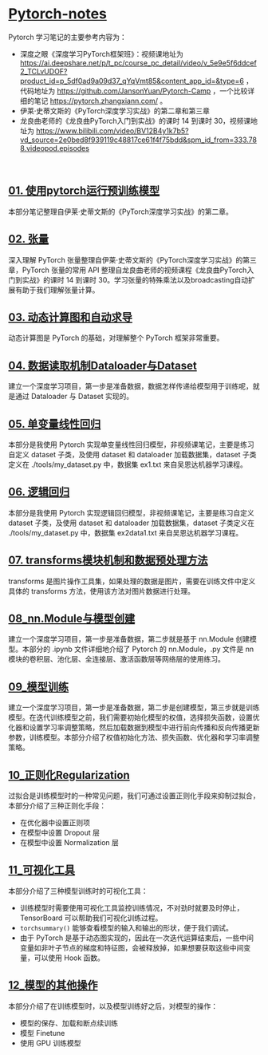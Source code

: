 # [Pytorch-notes](https://github.com/LiuWeiAIinBio/Pytorch-notes)

Pytorch 学习笔记的主要参考内容为：
- 深度之眼《深度学习PyTorch框架班》：视频课地址为 https://ai.deepshare.net/p/t_pc/course_pc_detail/video/v_5e9e5f6ddcef2_TCLvUDOF?product_id=p_5df0ad9a09d37_qYqVmt85&content_app_id=&type=6 ，代码地址为 https://github.com/JansonYuan/Pytorch-Camp ，一个比较详细的笔记 https://pytorch.zhangxiann.com/ 。
- 伊莱·史蒂文斯的《PyTorch深度学习实战》的第二章和第三章
- 龙良曲老师的《龙良曲PyTorch入门到实战》的课时 14 到课时 30，视频课地址为 https://www.bilibili.com/video/BV12B4y1k7b5?vd_source=2e0bed8f939119c48817ce61f4f75bdd&spm_id_from=333.788.videopod.episodes

<br/>

## [01. 使用pytorch运行预训练模型](https://github.com/LiuWeiAIinBio/Pytorch-notes/tree/main/01_%E4%BD%BF%E7%94%A8pytorch%E8%BF%90%E8%A1%8C%E9%A2%84%E8%AE%AD%E7%BB%83%E6%A8%A1%E5%9E%8B)
本部分笔记整理自伊莱·史蒂文斯的《PyTorch深度学习实战》的第二章。

## [02. 张量](https://github.com/LiuWeiAIinBio/Pytorch-notes/tree/main/02_%E5%BC%A0%E9%87%8F)
深入理解 PyTorch 张量整理自伊莱·史蒂文斯的《PyTorch深度学习实战》的第三章，PyTorch 张量的常用 API 整理自龙良曲老师的视频课程《龙良曲PyTorch入门到实战》的课时 14 到课时 30。学习张量的特殊乘法以及broadcasting自动扩展有助于我们理解张量计算。

## [03. 动态计算图和自动求导](https://github.com/LiuWeiAIinBio/Pytorch-notes/tree/main/03_%E5%8A%A8%E6%80%81%E8%AE%A1%E7%AE%97%E5%9B%BE%E5%92%8C%E8%87%AA%E5%8A%A8%E6%B1%82%E5%AF%BC)
动态计算图是 PyTorch 的基础，对理解整个 PyTorch 框架非常重要。

## [04. 数据读取机制Dataloader与Dataset](https://github.com/LiuWeiAIinBio/Pytorch-notes/tree/main/04_%E6%95%B0%E6%8D%AE%E8%AF%BB%E5%8F%96%E6%9C%BA%E5%88%B6Dataloader%E4%B8%8EDataset)
建立一个深度学习项目，第一步是准备数据，数据怎样传递给模型用于训练呢，就是通过 Dataloader 与 Dataset 实现的。

## [05. 单变量线性回归](https://github.com/LiuWeiAIinBio/Pytorch-notes/tree/main/05_%E5%8D%95%E5%8F%98%E9%87%8F%E7%BA%BF%E6%80%A7%E5%9B%9E%E5%BD%92)
本部分是我使用 Pytorch 实现单变量线性回归模型，非视频课笔记，主要是练习自定义 dataset 子类，及使用 dataset 和 dataloader 加载数据集，dataset 子类定义在 ./tools/my_dataset.py 中，数据集 ex1.txt 来自吴恩达机器学习课程。

## [06. 逻辑回归](https://github.com/LiuWeiAIinBio/Pytorch-notes/tree/main/06_%E9%80%BB%E8%BE%91%E5%9B%9E%E5%BD%92)
本部分是我使用 Pytorch 实现逻辑回归模型，非视频课笔记，主要是练习自定义 dataset 子类，及使用 dataset 和 dataloader 加载数据集，dataset 子类定义在 ./tools/my_dataset.py 中，数据集 ex2data1.txt 来自吴恩达机器学习课程。

## [07. transforms模块机制和数据预处理方法](https://github.com/LiuWeiAIinBio/Pytorch-notes/tree/main/07_transforms%E6%A8%A1%E5%9D%97%E6%9C%BA%E5%88%B6%E5%92%8C%E6%95%B0%E6%8D%AE%E9%A2%84%E5%A4%84%E7%90%86%E6%96%B9%E6%B3%95)
transforms 是图片操作工具集，如果处理的数据是图片，需要在训练文件中定义具体的 transforms 方法，使用该方法对图片数据进行处理。

## [08_nn.Module与模型创建](https://github.com/LiuWeiAIinBio/Pytorch-notes/tree/main/08_nn.Module%E4%B8%8E%E6%A8%A1%E5%9E%8B%E5%88%9B%E5%BB%BA)
建立一个深度学习项目，第一步是准备数据，第二步就是基于 nn.Module 创建模型。本部分的 .ipynb 文件详细地介绍了 Pytorch 的 nn.Module，.py 文件是 nn 模块的卷积层、池化层、全连接层、激活函数层等网络层的使用练习。

## [09_模型训练](https://github.com/LiuWeiAIinBio/Pytorch-notes/tree/main/09_%E6%A8%A1%E5%9E%8B%E8%AE%AD%E7%BB%83)
建立一个深度学习项目，第一步是准备数据，第二步是创建模型，第三步就是训练模型。在迭代训练模型之前，我们需要初始化模型的权值，选择损失函数，设置优化器和设置学习率调整策略，然后加载数据到模型中进行前向传播和反向传播更新参数，训练模型。本部分介绍了权值初始化方法、损失函数、优化器和学习率调整策略。

## [10_正则化Regularization](https://github.com/LiuWeiAIinBio/Pytorch-notes/tree/main/10_%E6%AD%A3%E5%88%99%E5%8C%96Regularization)
过拟合是训练模型时的一种常见问题，我们可通过设置正则化手段来抑制过拟合，本部分介绍了三种正则化手段：
- 在优化器中设置正则项
- 在模型中设置 Dropout 层
- 在模型中设置 Normalization 层

## [11_可视化工具](https://github.com/LiuWeiAIinBio/Pytorch-notes/tree/main/11_%E5%8F%AF%E8%A7%86%E5%8C%96%E5%B7%A5%E5%85%B7)
本部分介绍了三种模型训练时的可视化工具：
- 训练模型时需要使用可视化工具监控训练情况，不对劲时就要及时停止，TensorBoard 可以帮助我们可视化训练过程。
- `torchsummary()` 能够查看模型的输入和输出的形状，便于我们调试。
- 由于 PyTorch 是基于动态图实现的，因此在一次迭代运算结束后，一些中间变量如非叶子节点的梯度和特征图，会被释放掉，如果想要获取这些中间变量，可以使用 Hook 函数。

## [12_模型的其他操作](https://github.com/LiuWeiAIinBio/Pytorch-notes/tree/main/12_%E6%A8%A1%E5%9E%8B%E7%9A%84%E5%85%B6%E4%BB%96%E6%93%8D%E4%BD%9C)
本部分介绍了在训练模型时，以及模型训练好之后，对模型的操作：
- 模型的保存、加载和断点续训练
- 模型 Finetune
- 使用 GPU 训练模型
